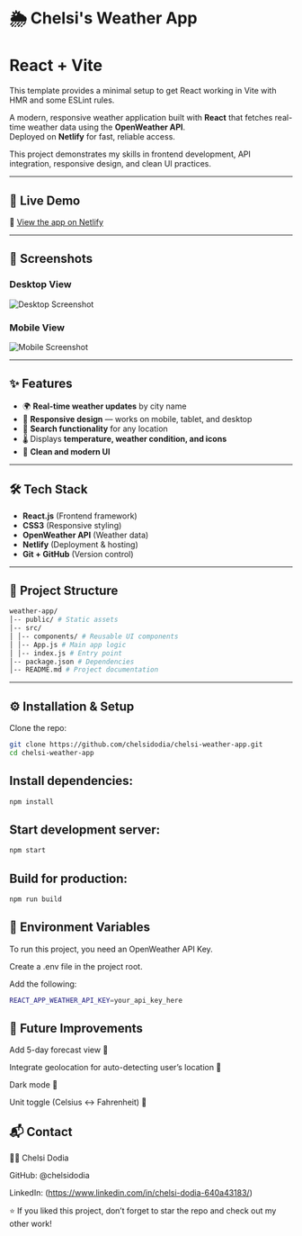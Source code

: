 # 🌦️ Chelsi's Weather App

# React + Vite

This template provides a minimal setup to get React working in Vite with HMR and some ESLint rules.

A modern, responsive weather application built with **React** that fetches real-time weather data using the **OpenWeather API**.  
Deployed on **Netlify** for fast, reliable access.  

This project demonstrates my skills in frontend development, API integration, responsive design, and clean UI practices.

---

## 🚀 Live Demo
🔗 [View the app on Netlify](https://your-netlify-link.netlify.app)  

---

## 📸 Screenshots

### Desktop View
![Desktop Screenshot](./screenshots/desktop.png)

### Mobile View
![Mobile Screenshot](./screenshots/mobile.png)

---

## ✨ Features
- 🌍 **Real-time weather updates** by city name
- 📱 **Responsive design** — works on mobile, tablet, and desktop
- 🔎 **Search functionality** for any location
- 🌡️ Displays **temperature, weather condition, and icons**
- 🎨 **Clean and modern UI**

---

## 🛠️ Tech Stack
- **React.js** (Frontend framework)
- **CSS3** (Responsive styling)
- **OpenWeather API** (Weather data)
- **Netlify** (Deployment & hosting)
- **Git + GitHub** (Version control)

---

## 📂 Project Structure

```bash
weather-app/
│-- public/ # Static assets
│-- src/
│ │-- components/ # Reusable UI components
│ │-- App.js # Main app logic
│ │-- index.js # Entry point
│-- package.json # Dependencies
│-- README.md # Project documentation
```

---

## ⚙️ Installation & Setup

Clone the repo:
```bash
git clone https://github.com/chelsidodia/chelsi-weather-app.git
cd chelsi-weather-app
```

## Install dependencies:
```bash
npm install
```


## Start development server:

```bash
npm start
```

## Build for production:

```bash
npm run build
```


## 🔑 Environment Variables

To run this project, you need an OpenWeather API Key.

Create a .env file in the project root.

Add the following:

```bash
REACT_APP_WEATHER_API_KEY=your_api_key_here
```

## 🌟 Future Improvements

Add 5-day forecast view 📅

Integrate geolocation for auto-detecting user’s location 📍

Dark mode 🌙

Unit toggle (Celsius ↔ Fahrenheit) 🔄


## 📬 Contact

👩‍💻 Chelsi Dodia

GitHub: @chelsidodia

LinkedIn: (https://www.linkedin.com/in/chelsi-dodia-640a43183/)


⭐ If you liked this project, don’t forget to star the repo and check out my other work!
